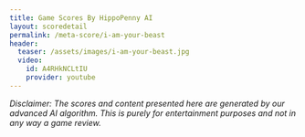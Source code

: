 ```yaml
---
title: Game Scores By HippoPenny AI
layout: scoredetail
permalink: /meta-score/i-am-your-beast
header:
  teaser: /assets/images/i-am-your-beast.jpg
  video:
    id: A4RHkNCLtIU
    provider: youtube
---
```

*Disclaimer: The scores and content presented here are generated by our advanced AI algorithm. This is purely for entertainment purposes and not in any way a game review.*
